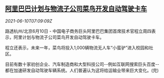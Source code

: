 <!--1623310262000-->
[阿里巴巴计划与物流子公司菜鸟开发自动驾驶卡车](https://cn.reuters.com/article/alibaba-cainiao-selfdriving-trucks-0610-idCNKCS2DM0JR)
------

<div><i>2021-06-10T07:09:09Z</i></div><p>路透杭州/北京6月10日 - 中国电子商务巨头阿里巴巴集团首席技术官程立周四表示，阿里计划与物流子公司菜鸟开发自动驾驶卡车。</p><p>程立还表示，未来一年，菜鸟将投入1,000辆物流无人车“小蛮驴”进入校园和社区。</p><p>目前有数十家初创企业、汽车制造商和大型科技公司--例如互联网搜索巨头百度--都在加速研发自动驾驶车辆系统。人们普遍认为这将给运输业带来巨大变化。(完)</p>
